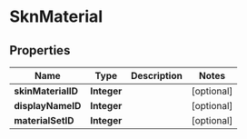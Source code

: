 
# SknMaterial

## Properties
Name | Type | Description | Notes
------------ | ------------- | ------------- | -------------
**skinMaterialID** | **Integer** |  |  [optional]
**displayNameID** | **Integer** |  |  [optional]
**materialSetID** | **Integer** |  |  [optional]



